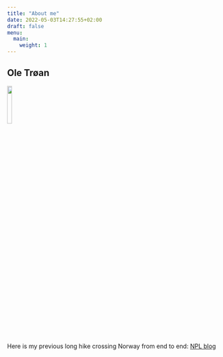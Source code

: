 ```yaml
---
title: "About me"
date: 2022-05-03T14:27:55+02:00
draft: false
menu:
  main:
    weight: 1
---
```


## Ole Tr&oslash;an

<img src="/ole.jpg" width="15%">

Here is my previous long hike crossing Norway from end to end:
[NPL blog](https://www.trailjournals.com/journal/entry/57296)
